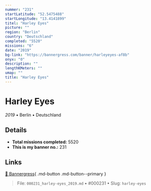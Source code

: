 ```yaml
---
nummer: "231"
startLatitude: "52.5475488"
startLongitude: "13.4141899"
titel: "Harley Eyes"
picture: ""
region: "Berlin"
country: "Deutschland"
completed: "5520"
missions: "6"
date: "2019"
bg-link: "https://bannergress.com/banner/harleyeyes-af8b"
onyx: "0"
description: ""
lengthKMeters: ""
umap: ""
title: "Harley Eyes"
---
```

# Harley Eyes

*2019* • Berlin • Deutschland



## Details


- **Total missions completed:** 5520
- **This is my banner no.:** 231




## Links
[🔗 Bannergress](https://bannergress.com/banner/harleyeyes-af8b){ .md-button .md-button--primary }



> File: `000231_harley-eyes_2019.md` • #000231 • Slug: `harley-eyes`
